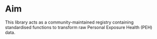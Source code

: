 # Aim

This library acts as a community-maintained registry containing standardised functions to transform raw Personal Exposure Health (PEH) data.